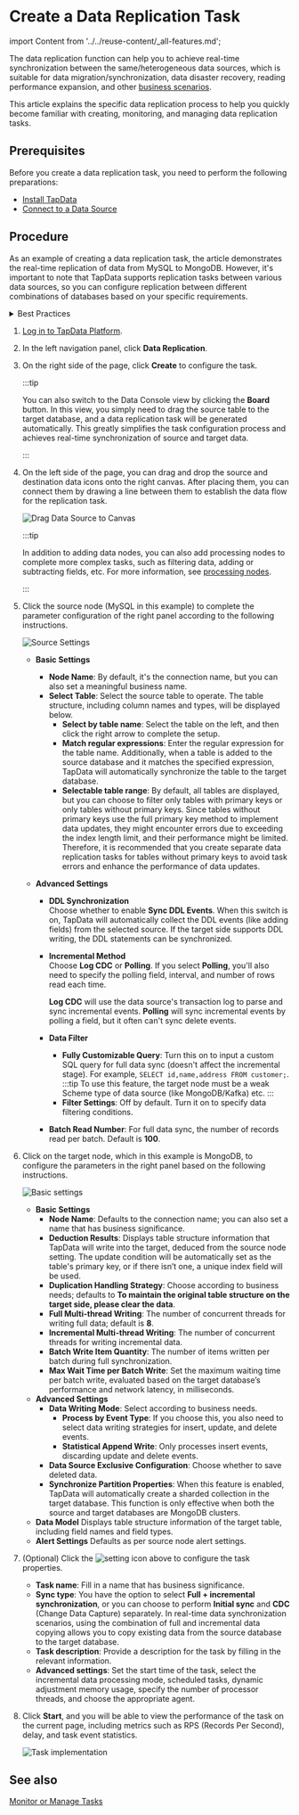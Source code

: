 # Create a Data Replication Task

import Content from '../../reuse-content/_all-features.md';

<Content />

The data replication function can help you to achieve real-time synchronization between the same/heterogeneous data sources, which is suitable for data migration/synchronization, data disaster recovery, reading performance expansion, and other [business scenarios](../../introduction/use-cases.md). 

This article explains the specific data replication process to help you quickly become familiar with creating, monitoring, and managing data replication tasks.

## Prerequisites

Before you create a data replication task, you need to perform the following preparations:

* [Install TapData](../../getting-started/install.md)
* [Connect to a Data Source](../../getting-started/connect-data-source.md)

## Procedure

As an example of creating a data replication task, the article demonstrates the real-time replication of data from MySQL to MongoDB. However, it's important to note that TapData supports replication tasks between various data sources, so you can configure replication between different combinations of databases based on your specific requirements.

<details>
  <summary>Best Practices</summary>
  To build efficient and reliable data replication tasks, it is recommended to read the <a href="../../../case-practices/best-practice/data-sync">Data Synchronization Best Practices</a> before starting to configure tasks.
</details>

1. [Log in to TapData Platform](../log-in.md).

2. In the left navigation panel, click **Data Replication**.

3. On the right side of the page, click **Create** to configure the task.

   :::tip

   You can also switch to the Data Console view by clicking the **Board** button. In this view, you simply need to drag the source table to the target database, and a data replication task will be generated automatically. This greatly simplifies the task configuration process and achieves real-time synchronization of source and target data.

   :::

4. On the left side of the page, you can drag and drop the source and destination data icons onto the right canvas. After placing them, you can connect them by drawing a line between them to establish the data flow for the replication task.

   ![Drag Data Source to Canvas](../../images/drag_database.png)

   :::tip

   In addition to adding data nodes, you can also add processing nodes to complete more complex tasks, such as filtering data, adding or subtracting fields, etc. For more information, see [processing nodes](../data-development/process-node.md).

   :::

5. Click the source node (MySQL in this example) to complete the parameter configuration of the right panel according to the following instructions.

   ![Source Settings](../../images/data_source_settings.png)

   * **Basic Settings**      

      * **Node Name**: By default, it's the connection name, but you can also set a meaningful business name.
      * **Select Table**: Select the source table to operate. The table structure, including column names and types, will be displayed below.      
        * **Select by table name**: Select the table on the left, and then click the right arrow to complete the setup.
        * **Match regular expressions**: Enter the regular expression for the table name. Additionally, when a table is added to the source database and it matches the specified expression, TapData will automatically synchronize the table to the target database.
        * **Selectable table range**: By default, all tables are displayed, but you can choose to filter only tables with primary keys or only tables without primary keys. Since tables without primary keys use the full primary key method to implement data updates, they might encounter errors due to exceeding the index length limit, and their performance might be limited. Therefore, it is recommended that you create separate data replication tasks for tables without primary keys to avoid task errors and enhance the performance of data updates.

   * **Advanced Settings**      

      * **DDL Synchronization**      
        Choose whether to enable **Sync DDL Events**. When this switch is on, TapData will automatically collect the DDL events (like adding fields) from the selected source. If the target side supports DDL writing, the DDL statements can be synchronized.      

      * **Incremental Method**      
        Choose **Log CDC** or **Polling**. If you select **Polling**, you'll also need to specify the polling field, interval, and number of rows read each time.

        **Log CDC** will use the data source's transaction log to parse and sync incremental events. **Polling** will sync incremental events by polling a field, but it often can't sync delete events.      

      * **Data Filter**      

        * **Fully Customizable Query**: Turn this on to input a custom SQL query for full data sync (doesn't affect the incremental stage). For example, `SELECT id,name,address FROM customer;`.
          :::tip
          To use this feature, the target node must be a weak Scheme type of data source (like MongoDB/Kafka) etc.
          ::: 
        * **Filter Settings**: Off by default. Turn it on to specify data filtering conditions.      

      * **Batch Read Number**: For full data sync, the number of records read per batch. Default is **100**.     

6. Click on the target node, which in this example is MongoDB, to configure the parameters in the right panel based on the following instructions.

   ![Basic settings](../../images/data_copy_normal_setting.png)

   * **Basic Settings**
     * **Node Name**: Defaults to the connection name; you can also set a name that has business significance.
     * **Deduction Results**: Displays table structure information that TapData will write into the target, deduced from the source node setting. The update condition will be automatically set as the table's primary key, or if there isn’t one, a unique index field will be used.
     * **Duplication Handling Strategy**: Choose according to business needs; defaults to **To maintain the original table structure on the target side, please clear the data**.
     * **Full Multi-thread Writing**: The number of concurrent threads for writing full data; default is **8**.
     * **Incremental Multi-thread Writing**: The number of concurrent threads for writing incremental data.
     * **Batch Write Item Quantity**: The number of items written per batch during full synchronization.
     * **Max Wait Time per Batch Write**: Set the maximum waiting time per batch write, evaluated based on the target database’s performance and network latency, in milliseconds.
   * <span id="advanced-settings">**Advanced Settings**</span>
     * **Data Writing Mode**: Select according to business needs.
       * **Process by Event Type**: If you choose this, you also need to select data writing strategies for insert, update, and delete events.
       * **Statistical Append Write**: Only processes insert events, discarding update and delete events.
     * **Data Source Exclusive Configuration**: Choose whether to save deleted data.
     * **Synchronize Partition Properties**: When this feature is enabled, TapData will automatically create a sharded collection in the target database. This function is only effective when both the source and target databases are MongoDB clusters.
   * **Data Model**
     Displays table structure information of the target table, including field names and field types.
   * **Alert Settings**
     Defaults as per source node alert settings.

7. (Optional) Click the ![setting](../../images/setting.png) icon above to configure the <span id="task-attr">task properties</span>.

   * **Task name**: Fill in a name that has business significance.
   * **Sync type**: You have the option to select **Full + incremental synchronization**, or you can choose to perform **Initial sync** and **CDC** (Change Data Capture) separately. In real-time data synchronization scenarios, using the combination of full and incremental data copying allows you to copy existing data from the source database to the target database.
   * **Task description**: Provide a description for the task by filling in the relevant information.
   * **Advanced settings**: Set the start time of the task, select the incremental data processing mode, scheduled tasks, dynamic adjustment memory usage, specify the number of processor threads, and choose the appropriate agent.

8. Click **Start**, and you will be able to view the performance of the task on the current page, including metrics such as RPS (Records Per Second), delay, and task event statistics.

   ![Task implementation](../../images/copy_data_monitor_en.png)



## See also

[Monitor or Manage Tasks](manage-task.md)

